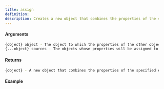 ```yaml
---
title: assign
definition: 
description: Creates a new object that combines the properties of the specified objects.
---
```



#### Arguments


```bash
{object} object - The object to which the properties of the other objects will be assigned.
{...object} sources - The objects whose properties will be assigned to the `object`.
```


#### Returns


```bash
{object} - A new object that combines the properties of the specified objects.
```


#### Example


```ts

```